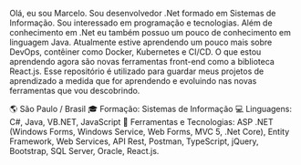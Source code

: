 Olá, eu sou Marcelo. Sou desenvolvedor .Net formado em Sistemas de Informação.
Sou interessado em programação e tecnologias.
Além de conhecimento em .Net eu também possuo um pouco de conhecimento em linguagem Java.
Atualmente estive aprendendo um pouco mais sobre DevOps, contêiner como Docker, Kubernetes e CI/CD.
O que estou aprendendo agora são novas ferramentas front-end como a biblioteca React.js.
Esse repositório é utilizado para guardar meus projetos de aprendizado a medida que for aprendendo e evoluindo nas novas ferramentas que vou descobrindo.

🌎 São Paulo / Brasil
🎓 Formação: Sistemas de Informação
💻 Linguagens: C#, Java, VB.NET, JavaScript
🔧 Ferramentas e Tecnologias: ASP .NET (Windows Forms, Windows Service, Web Forms, MVC 5, .Net Core), Entity Framework, Web Services, API Rest, Postman, TypeScript, jQuery, Bootstrap, SQL Server, Oracle, React.js.
